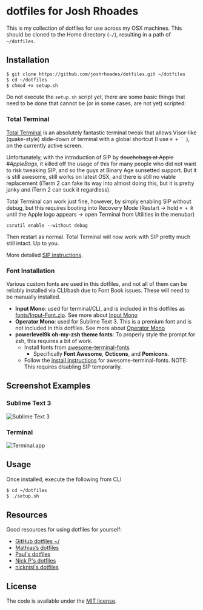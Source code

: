 # dotfiles for Josh Rhoades
This is my collection of dotfiles for use across my OSX machines. This should be cloned to the Home directory (`~/`), resulting in a path of `~/dotfiles`.

## Installation
```sh
$ git clone https://github.com/joshrhoades/dotfiles.git ~/dotfiles
$ cd ~/dotfiles
$ chmod +x setup.sh
```

Do not execute the `setup.sh` script yet, there are some basic things that need to be done that cannot be (or in some cases, are not yet) scripted:

### Total Terminal
[Total Terminal](http://totalterminal.binaryage.com/) is an absolutely fantastic terminal tweak that allows Visor-like (quake-style) slide-down of terminal with a global shortcut (I use ``⌘ + ` ``), on the currently active screen.

Unfortunately, with the introduction of SIP by ~~douchebags at Apple~~ _#AppleBags_, it killed off the usage of this for many people who did not want to risk tweaking SIP, and so the guys at Binary Age sunsetted support. But it is still awesome, still works on latest OSX, and there is still no viable replacement (iTerm 2 can fake its way into almost doing this, but it is pretty janky and iTerm 2 can suck it regardless).

Total Terminal can work just fine, however, by simply enabling SIP without debug, but this requires booting into Recovery Mode (Restart → hold `⌘ + R` until the Apple logo appears → open Terminal from Utilities in the menubar)
```
csrutil enable --without debug
```

Then restart as normal. Total Terminal will now work with SIP pretty much still intact. Up to you.

More detailed [SIP instructions](http://totalterminal.binaryage.com/#sip).

### Font Installation
Various custom fonts are used in this dotfiles, and not all of them can be reliably installed via CLI/bash due to Font Book issues. These will need to be manually installed.

- __Input Mono__: used for terminal/CLI, and is included in this dotfiles as [fonts/Input-Font.zip](fonts/Input-Font.zip). See more about [Input Mono](http://input.fontbureau.com/)
- __Operator Mono__: used for Sublime Text 3. This is a premium font and is not included in this dotfiles. See more about [Operator Mono](http://www.typography.com/blog/introducing-operator)
- __powerlevel9k oh-my-zsh theme fonts__: To properly style the prompt for zsh, this requires a bit of work.
    + Install fonts from [awesome-terminal-fonts](https://github.com/gabrielelana/awesome-terminal-fonts)
        * Specifically __Font Awesome__, __Octicons__, and __Pomicons__.
    + Follow the [install instructions](https://github.com/gabrielelana/awesome-terminal-fonts/wiki/OS-X) for awesome-terminal-fonts. NOTE: This requires disabling SIP temporarily.

## Screenshot Examples

### Sublime Text 3
![Sublime Text 3](https://raw.github.com/joshrhoades/dotfiles/master/screenshots/sublime-example.png)

### Terminal
![Terminal.app](https://raw.github.com/joshrhoades/dotfiles/master/screenshots/terminal-example.png)

## Usage
Once installed, execute the following from CLI
```sh
$ cd ~/dotfiles
$ ./setup.sh
```

## Resources
Good resources for using dotfiles for yourself:

- [GitHub dotfiles ~/](http://dotfiles.github.com/)
- [Mathias’s dotfiles](https://github.com/mathiasbynens/dotfiles)
- [Paul's dotfiles](https://github.com/paulirish/dotfiles)
- [Nick P's dotfiles](https://github.com/nicksp/dotfiles)
- [nicknisi's dotfiles](https://github.com/nicknisi/dotfiles)

## License

The code is available under the [MIT license](LICENSE).
